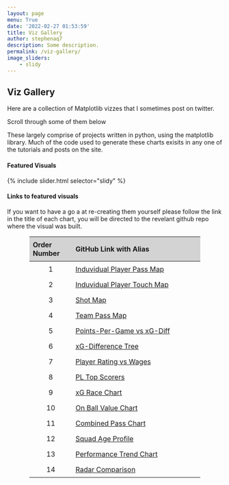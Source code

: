 ```yaml
---
layout: page
menu: True
date: '2022-02-27 01:53:59'
title: Viz Gallery
author: stephenaq7
description: Some description.
permalink: /viz-gallery/
image_sliders:
    - slidy
---
```


<style>
.slider-container {
  max-width: 600px;
  margin: 0 auto;
  overflow-x: scroll;
}
</style>

## Viz Gallery

Here are a collection of Matplotlib vizzes that I sometimes post on twitter. 

Scroll through some of them below

These largely comprise of projects written in python, using the matplotlib library. Much of the code used to generate these charts exisits in any one of the tutorials and posts on the site.

#### Featured Visuals




<div class="slider-container">
  {% include slider.html selector="slidy" %}
</div>


#### Links to featured visuals

If you want to have a go a at re-creating them yourself please follow the link in the title of each chart, you will be directed to the revelant github repo where the visual was built.


<style>
.table-container {
  max-width: 400px;
  margin: 0 auto;
}

table {
  text-align: left;
}

th {
  background-color: lightgray;
  padding: 8px;
  font-weight: bold;
}

td {
  padding: 8px;
}

th:first-child {
  width: 25%;
}

td:first-child {
  width: 10%;
}
</style>

<div class="table-container">
  <table>
    <thead>
      <tr>
        <th>Order Number</th>
        <th>GitHub Link with Alias</th>
      </tr>
    </thead>
    <tbody>
      <tr>
        <td align="center">1</td>
        <td><a href="https://github.com/steveaq/statsbomb_project/blob/main/Statsbomb%20Data%20Exploration%20.ipynb">Induvidual Player Pass Map</a></td>
      </tr>
      <tr>
        <td align="center">2</td>
        <td><a href="https://github.com/steveaq/statsbomb_project/blob/main/Statsbomb%20Data%20Exploration%20.ipynb">Induvidual Player Touch Map</a></td>
      </tr>
      <tr>
        <td align="center">3</td>
        <td><a href="https://github.com/steveaq/statsbomb_project/blob/main/Statsbomb%20Data%20Exploration%20.ipynb">Shot Map</a></td>
      </tr>
      <tr>
        <td align="center">4</td>
        <td><a href="https://github.com/steveaq/statsbomb_project/blob/main/Statsbomb%20Data%20Exploration%20.ipynb">Team Pass Map</a></td>
      </tr>
      <tr>
        <td align="center">5</td>
        <td><a href="https://github.com/steveaq/Webs-Scraping-for-Fooball-Data-/blob/main/EPL%20xG%20Data%20Visuals.ipynb">Points-Per-Game vs xG-Diff</a></td>
      </tr>
      <tr>
        <td align="center">6</td>
        <td><a href="https://github.com/steveaq/Webs-Scraping-for-Fooball-Data-/blob/main/EPL%20xG%20Data%20Visuals.ipynb">xG-Difference Tree</a></td>
      </tr>
      <tr>
        <td align="center">7</td>
        <td><a href="https://github.com/steveaq/Webs-Scraping-for-Fooball-Data-/blob/main/FBREF%20Scatter%20Plots.ipynb">Player Rating vs Wages</a></td>
      </tr>
      <tr>
        <td align="center">8</td>
        <td><a href="https://github.com/steveaq/Webs-Scraping-for-Fooball-Data-/blob/main/FBREF%20Scatter%20Plots.ipynb">PL Top Scorers</a></td>
      </tr>
      <tr>
        <td align="center">9</td>
        <td><a href="https://github.com/steveaq/statsbomb_project/blob/main/Statsbomb%20xG%20Vizzes.ipynb">xG Race Chart</a></td>
      </tr>
      <tr>
        <td align="center">10</td>
        <td><a href="https://github.com/steveaq/statsbomb_project/blob/main/Statsbomb%20xG%20Vizzes.ipynb">On Ball Value Chart</a></td>
      </tr>
      <tr>
        <td align="center">11</td>
        <td><a href="https://github.com/steveaq/statsbomb_project/blob/main/Statsbomb%20Data%20Exploration%20.ipynb">Combined Pass Chart</a></td>
      </tr>
      <tr>
        <td align="center">12</td>
        <td><a href="https://github.com/steveaq/Webs-Scraping-for-Fooball-Data-/blob/main/FBREF%20League%20%26%20Team%20Data%20Exploration.ipynb">Squad Age Profile</a></td>
      </tr>
      <tr>
        <td align="center">13</td>
        <td><a href="https://github.com/steveaq/Webs-Scraping-for-Fooball-Data-/blob/main/FBREF%20League%20%26%20Team%20Data%20Exploration.ipynb">Performance Trend Chart</a></td>
      </tr>
      <tr>
        <td align="center">14</td>
        <td><a href="https://github.com/steveaq/Webs-Scraping-for-Fooball-Data-/blob/main/FBREF%20Player%20Data%20Exploration.ipynb">Radar Comparison</a></td>
      </tr>
    </tbody>
  </table>
</div>
